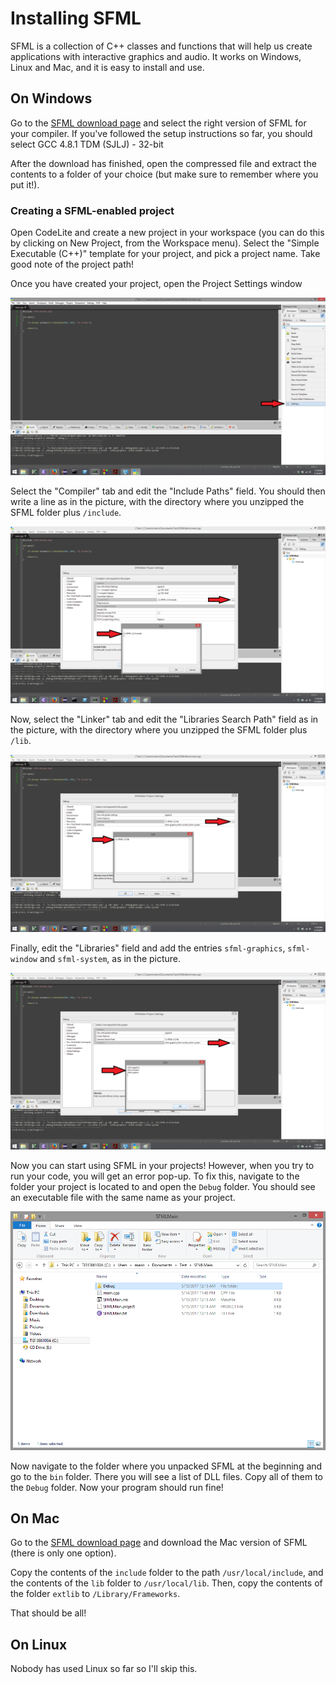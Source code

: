 # Installing SFML

SFML is a collection of C++ classes and functions that will help us create applications with interactive
graphics and audio. It works on Windows, Linux and Mac, and it is easy to install and use.

## On Windows

Go to the [SFML download page](https://www.sfml-dev.org/download/sfml/2.2/) and select the right
version of SFML for your compiler. If you've followed the setup instructions so far, you should select
GCC 4.8.1 TDM (SJLJ) - 32-bit

After the download has finished, open the compressed file and extract the contents to a folder of your choice
(but make sure to remember where you put it!).

### Creating a SFML-enabled project

Open CodeLite and create a new project in your workspace (you can do this by clicking on New Project, from
the Workspace menu). Select the "Simple Executable (C++)" template for your project, and pick a project name.
Take good note of the project path!

Once you have created your project, open the Project Settings window

![](images/SFML/ProjectSettings.png)

Select the "Compiler" tab and edit the "Include Paths" field. You should then write a line as in the picture,
with the directory where you unzipped the SFML folder plus `/include`.

![](images/SFML/IncludeDir.png)

Now, select the "Linker" tab and edit the "Libraries Search Path" field as in the picture, with the directory where
you unzipped the SFML folder plus `/lib`.

![](images/SFML/LinkerDir.png)

Finally, edit the "Libraries" field and add the entries `sfml-graphics`, `sfml-window` and `sfml-system`, as
in the picture.

![](images/SFML/LinkerFlags.png)

Now you can start using SFML in your projects! However, when you try to run your code, you will
get an error pop-up. To fix this, navigate to the folder your project is located to and open the `Debug`
folder. You should see an executable file with the same name as your project. 

![](images/SFML/BinaryFolder.png)

Now navigate to the folder where you unpacked SFML at the beginning and go to the `bin` folder. There you will
see a list of DLL files. Copy all of them to the `Debug` folder. Now your program should run fine!

## On Mac

Go to the [SFML download page](https://www.sfml-dev.org/download/sfml/2.2/) and download the Mac version of
SFML (there is only one option).

Copy the contents of the `include` folder to the path `/usr/local/include`, and the contents of the `lib` 
folder to `/usr/local/lib`. Then, copy the contents of the folder `extlib` to `/Library/Frameworks`.

That should be all!

## On Linux

Nobody has used Linux so far so I'll skip this.

